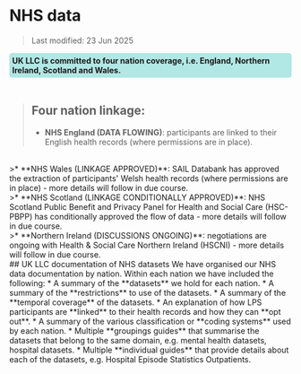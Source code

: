 # NHS data
>Last modified: 23 Jun 2025
<div style="background-color: rgba(0, 178, 169, 0.3); padding: 5px; border-radius: 5px;"><strong>UK LLC is committed to four nation coverage, i.e. England, Northern Ireland, Scotland and Wales.</strong></div>  
<br>


>## Four nation linkage:
>* **NHS England (DATA FLOWING)**: participants are linked to their English health records (where permissions are in place).   
<br>
>* **NHS Wales (LINKAGE APPROVED)**: SAIL Databank has approved the extraction of participants' Welsh health records (where permissions are in place) - more details will follow in due course.  
<br>
>* **NHS Scotland (LINKAGE CONDITIONALLY APPROVED)**: NHS Scotland Public Benefit and Privacy Panel for Health and Social Care (HSC-PBPP) has conditionally approved the flow of data - more details will follow in due course.  
<br>
>* **Northern Ireland (DISCUSSIONS ONGOING)**: negotiations are ongoing with Health & Social Care Northern Ireland (HSCNI) - more details will follow in due course.  
<br>
## UK LLC documentation of NHS datasets
We have organised our NHS data documentation by nation. Within each nation we have included the following:
* A summary of the **datasets** we hold for each nation.
* A summary of the **restrictions** to use of the datasets.
* A summary of the **temporal coverage** of the datasets.
* An explanation of how LPS participants are **linked** to their health records and how they can **opt out**.
* A summary of the various classification or **coding systems** used by each nation. 
* Multiple **groupings guides** that summarise the datasets that belong to the same domain, e.g. mental health datasets, hospital datasets. 
* Multiple **individual guides** that provide details about each of the datasets, e.g. Hospital Episode Statistics Outpatients.  

